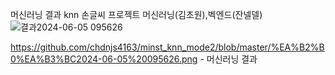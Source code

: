 머신러닝 결과 knn 손글씨 프로젝트 
 머신러닝(김초원),벡엔드(잔넬델)
 ![결과2024-06-05 095626](https://github.com/chdnjs4163/minst_knn_mode2/assets/162400165/2939079b-b3db-4365-b372-2f32908c909d)

https://github.com/chdnjs4163/minst_knn_mode2/blob/master/%EA%B2%B0%EA%B3%BC2024-06-05%20095626.png - 머신러닝 결과 
